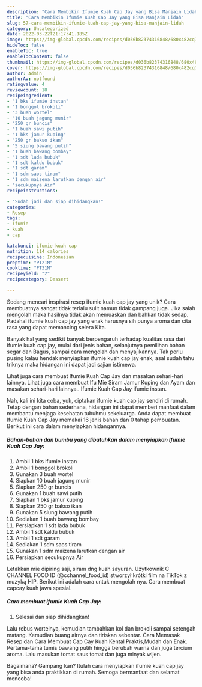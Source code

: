 ```yaml
---
description: "Cara Membikin Ifumie Kuah Cap Jay yang Bisa Manjain Lidah"
title: "Cara Membikin Ifumie Kuah Cap Jay yang Bisa Manjain Lidah"
slug: 57-cara-membikin-ifumie-kuah-cap-jay-yang-bisa-manjain-lidah
category: Uncategorized
date: 2022-03-22T21:17:41.185Z
image: https://img-global.cpcdn.com/recipes/d036b82374316848/680x482cq70/ifumie-kuah-cap-jay-foto-resep-utama.jpg
hideToc: false
enableToc: true
enableTocContent: false
thumbnail: https://img-global.cpcdn.com/recipes/d036b82374316848/680x482cq70/ifumie-kuah-cap-jay-foto-resep-utama.jpg
cover: https://img-global.cpcdn.com/recipes/d036b82374316848/680x482cq70/ifumie-kuah-cap-jay-foto-resep-utama.jpg
author: Admin
authorAv: notfound
ratingvalue: 4
reviewcount: 18
recipeingredient:
- "1 bks ifumie instan"
- "1 bonggol brokoli"
- "3 buah wortel"
- "10 buah jagung munir"
- "250 gr buncis"
- "1 buah sawi putih"
- "1 bks jamur kuping"
- "250 gr bakso ikan"
- "5 siung bawang putih"
- "1 buah bawang bombay"
- "1 sdt lada bubuk"
- "1 sdt kaldu bubuk"
- "1 sdt garam"
- "1 sdm saos tiram"
- "1 sdm maizena larutkan dengan air"
- "secukupnya Air"
recipeinstructions:

- "Sudah jadi dan siap dihidangkan!"
categories:
- Resep
tags:
- ifumie
- kuah
- cap

katakunci: ifumie kuah cap 
nutrition: 114 calories
recipecuisine: Indonesian
preptime: "PT21M"
cooktime: "PT31M"
recipeyield: "2"
recipecategory: Dessert

---
```





Sedang mencari inspirasi resep ifumie kuah cap jay yang unik? Cara membuatnya sangat tidak terlalu sulit namun tidak gampang juga. Jika salah mengolah maka hasilnya tidak akan memuaskan dan bahkan tidak sedap. Padahal ifumie kuah cap jay yang enak harusnya sih punya aroma dan cita rasa yang dapat memancing selera Kita.





Banyak hal yang sedikit banyak berpengaruh terhadap kualitas rasa dari ifumie kuah cap jay, mulai dari jenis bahan, selanjutnya pemilihan bahan segar dan Bagus, sampai cara mengolah dan menyajikannya. Tak perlu pusing kalau hendak menyiapkan ifumie kuah cap jay enak,      asal sudah tahu triknya maka hidangan ini dapat jadi sajian istimewa.














Lihat juga cara membuat Ifumie Kuah Cap Jay dan masakan sehari-hari lainnya. Lihat juga cara membuat Ifu Mie Siram Jamur Kuping dan Ayam dan masakan sehari-hari lainnya.. Ifumie Kuah Cap Jay ifumie instan.






Nah, kali ini kita coba, yuk, ciptakan ifumie kuah cap jay sendiri di rumah. Tetap dengan bahan sederhana, hidangan ini dapat memberi manfaat dalam membantu menjaga kesehatan tubuhmu sekeluarga. Anda dapat membuat Ifumie Kuah Cap Jay memakai 16 jenis bahan dan 0 tahap pembuatan. Berikut ini cara dalam menyiapkan hidangannya.

<!--inarticleads1-->

##### Bahan-bahan dan bumbu yang dibutuhkan dalam menyiapkan Ifumie Kuah Cap Jay:

1. Ambil 1 bks ifumie instan
1. Ambil 1 bonggol brokoli
1. Gunakan 3 buah wortel
1. Siapkan 10 buah jagung munir
1. Siapkan 250 gr buncis
1. Gunakan 1 buah sawi putih
1. Siapkan 1 bks jamur kuping
1. Siapkan 250 gr bakso ikan
1. Gunakan 5 siung bawang putih
1. Sediakan 1 buah bawang bombay
1. Persiapkan 1 sdt lada bubuk
1. Ambil 1 sdt kaldu bubuk
1. Ambil 1 sdt garam
1. Sediakan 1 sdm saos tiram
1. Gunakan 1 sdm maizena larutkan dengan air
1. Persiapkan secukupnya Air


Letakkan mie dipiring saji, siram dng kuah sayuran. Użytkownik C CHANNEL FOOD ID (@cchannel_food_id) stworzył krótki film na TikTok z muzyką HIP. Berikut ini adalah cara untuk mengolah nya. Cara membuat capcay kuah jawa spesial. 

<!--inarticleads2-->

##### Cara membuat Ifumie Kuah Cap Jay:


1. Selesai dan siap dihidangkan!

Lalu rebus wortelnya, kemudian tambahkan kol dan brokoli sampai setengah matang. Kemudian buang airnya dan tiriskan sebentar. Cara Memasak Resep dan Cara Membuat Cap Cay Kuah Kental Praktis,Mudah dan Enak. Pertama-tama tumis bawang putih hingga berubah warna dan juga tercium aroma. Lalu masukan tomat saus tomat dan juga minyak wijen. 

Bagaimana? Gampang kan? Itulah cara menyiapkan ifumie kuah cap jay yang bisa anda praktikkan di rumah. Semoga bermanfaat dan selamat mencoba!

